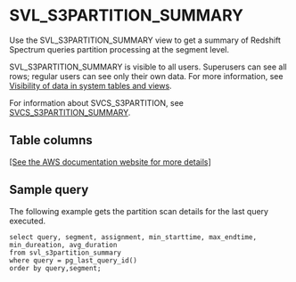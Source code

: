 # SVL\_S3PARTITION\_SUMMARY<a name="r_SVL_S3PARTITION_SUMMARY"></a>

Use the SVL\_S3PARTITION\_SUMMARY view to get a summary of Redshift Spectrum queries partition processing at the segment level\.

SVL\_S3PARTITION\_SUMMARY is visible to all users\. Superusers can see all rows; regular users can see only their own data\. For more information, see [Visibility of data in system tables and views](c_visibility-of-data.md)\.

For information about SVCS\_S3PARTITION, see [SVCS\_S3PARTITION\_SUMMARY](r_SVCS_S3PARTITION_SUMMARY.md)\.

## Table columns<a name="r_SVL_S3PARTITION_SUMMARY-table-columns"></a>

[\[See the AWS documentation website for more details\]](http://docs.aws.amazon.com/redshift/latest/dg/r_SVL_S3PARTITION_SUMMARY.html)

## Sample query<a name="r_SVL_S3PARTITION_SUMMARY-sample-query"></a>

The following example gets the partition scan details for the last query executed\.

```
select query, segment, assignment, min_starttime, max_endtime, min_dureation, avg_duration 
from svl_s3partition_summary 
where query = pg_last_query_id() 
order by query,segment;
```